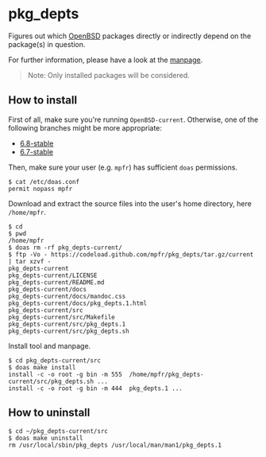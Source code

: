# pkg_depts

Figures out which [OpenBSD](https://www.openbsd.org) packages directly or indirectly depend on the package(s) in question.

For further information, please have a look at the [manpage](https://mpfr.github.io/pkg_depts/pkg_depts.1.html).

> Note: Only installed packages will be considered.

## How to install

First of all, make sure you're running `OpenBSD-current`. Otherwise, one of the following branches might be more appropriate:
* [6.8-stable](https://github.com/mpfr/pkg_depts/tree/6.8-stable)
* [6.7-stable](https://github.com/mpfr/pkg_depts/tree/6.7-stable)

Then, make sure your user (e.g. `mpfr`) has sufficient `doas` permissions.

```
$ cat /etc/doas.conf
permit nopass mpfr
```

Download and extract the source files into the user's home directory, here `/home/mpfr`.

```
$ cd
$ pwd
/home/mpfr
$ doas rm -rf pkg_depts-current/
$ ftp -Vo - https://codeload.github.com/mpfr/pkg_depts/tar.gz/current | tar xzvf -
pkg_depts-current
pkg_depts-current/LICENSE
pkg_depts-current/README.md
pkg_depts-current/docs
pkg_depts-current/docs/mandoc.css
pkg_depts-current/docs/pkg_depts.1.html
pkg_depts-current/src
pkg_depts-current/src/Makefile
pkg_depts-current/src/pkg_depts.1
pkg_depts-current/src/pkg_depts.sh
```

Install tool and manpage.

```
$ cd pkg_depts-current/src
$ doas make install
install -c -o root -g bin -m 555  /home/mpfr/pkg_depts-current/src/pkg_depts.sh ...
install -c -o root -g bin -m 444  pkg_depts.1 ...
```

## How to uninstall

```
$ cd ~/pkg_depts-current/src
$ doas make uninstall
rm /usr/local/sbin/pkg_depts /usr/local/man/man1/pkg_depts.1
```
